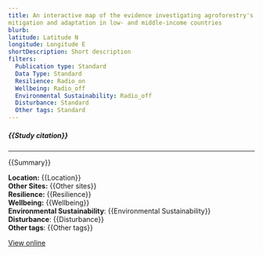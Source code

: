 ```yaml
---
title: An interactive map of the evidence investigating agroforestry's role in biodiversity and climate change
mitigation and adaptation in low- and middle-income countries 
blurb: 
latitude: Latitude N
longitude: Longitude E
shortDescription: Short description
filters:
  Publication type: Standard
  Data Type: Standard
  Resilience: Radio_on
  Wellbeing: Radio_off
  Environmental Sustainability: Radio_off
  Disturbance: Standard
  Other tags: Standard
---
```


##### {{Study citation}}

---

{{Summary}}

**Location:** {{Location}}\
 **Other Sites:** {{Other sites}}\
 **Resilience:** {{Resilience}}\
 **Wellbeing:** {{Wellbeing}}\
 **Environmental Sustainability**: {{Environmental Sustainability}}\
 **Disturbance**: {{Disturbance}}\
 **Other tags**: {{Other tags}}

[View online]({{HYPERLINK_COLUMN_HEADER}})
